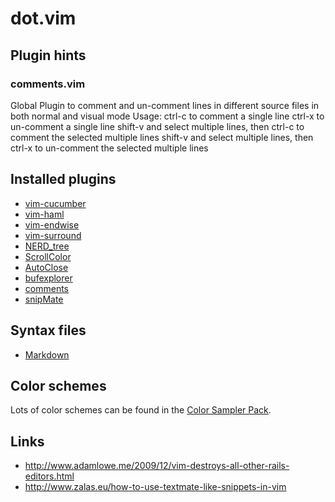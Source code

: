 # dot.vim

## Plugin hints

### comments.vim

Global Plugin to comment and un-comment lines in different source files in
both normal and visual <Shift-V> mode
Usage:
ctrl-c  to comment a single line
ctrl-x  to un-comment a single line
shift-v and select multiple lines, then ctrl-c to comment the selected multiple lines
shift-v and select multiple lines, then ctrl-x to un-comment the selected multiple lines


## Installed plugins

* [vim-cucumber](http://github.com/tpope/vim-cucumber)
* [vim-haml](http://github.com/tpope/vim-haml)
* [vim-endwise](http://github.com/tpope/vim-endwise)
* [vim-surround](http://github.com/tpope/vim-surround)
* [NERD_tree](http://github.com/scrooloose/nerdtree)
* [ScrollColor](http://www.vim.org/scripts/script.php?script_id=1488)
* [AutoClose](http://www.vim.org/scripts/script.php?script_id=2009)
* [bufexplorer](http://www.vim.org/scripts/script.php?script_id=42)
* [comments](http://www.vim.org/scripts/script.php?script_id=1528)
* [snipMate](http://www.vim.org/scripts/script.php?script_id=2540)


## Syntax files

* [Markdown](http://www.vim.org/scripts/script.php?script_id=1242)


## Color schemes

Lots of color schemes can be found in the
[Color Sampler Pack](http://www.vim.org/scripts/script.php?script_id=625).


## Links

* http://www.adamlowe.me/2009/12/vim-destroys-all-other-rails-editors.html
* http://www.zalas.eu/how-to-use-textmate-like-snippets-in-vim
